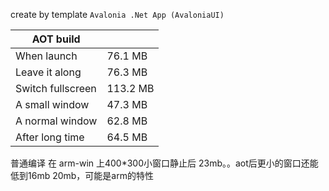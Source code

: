 ﻿create by template `Avalonia .Net App (AvaloniaUI)`

| AOT build |  |
| --- | --- |
| When launch | 76.1 MB |
| Leave it along | 76.3 MB | 
| Switch fullscreen | 113.2 MB | 
| A small window | 47.3 MB | 
| A normal window | 62.8 MB | 
| After long time | 64.5 MB | 


普通编译 在 arm-win 上400*300小窗口静止后 23mb。。aot后更小的窗口还能低到16mb 20mb，可能是arm的特性
